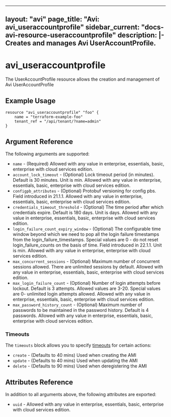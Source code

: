 <!--
    Copyright 2021 VMware, Inc.
    SPDX-License-Identifier: Mozilla Public License 2.0
-->
---
layout: "avi"
page_title: "Avi: avi_useraccountprofile"
sidebar_current: "docs-avi-resource-useraccountprofile"
description: |-
  Creates and manages Avi UserAccountProfile.
---

# avi_useraccountprofile

The UserAccountProfile resource allows the creation and management of Avi UserAccountProfile

## Example Usage

```hcl
resource "avi_useraccountprofile" "foo" {
    name = "terraform-example-foo"
    tenant_ref = "/api/tenant/?name=admin"
}
```

## Argument Reference

The following arguments are supported:

* `name` - (Required) Allowed with any value in enterprise, essentials, basic, enterprise with cloud services edition.
* `account_lock_timeout` - (Optional) Lock timeout period (in minutes). Default is 30 minutes. Unit is min. Allowed with any value in enterprise, essentials, basic, enterprise with cloud services edition.
* `configpb_attributes` - (Optional) Protobuf versioning for config pbs. Field introduced in 21.1.1. Allowed with any value in enterprise, essentials, basic, enterprise with cloud services edition.
* `credentials_timeout_threshold` - (Optional) The time period after which credentials expire. Default is 180 days. Unit is days. Allowed with any value in enterprise, essentials, basic, enterprise with cloud services edition.
* `login_failure_count_expiry_window` - (Optional) The configurable time window beyond which we need to pop all the login failure timestamps from the login_failure_timestamps. Special values are 0 - do not reset login_failure_counts on the basis of time. Field introduced in 22.1.1. Unit is min. Allowed with any value in enterprise, enterprise with cloud services edition.
* `max_concurrent_sessions` - (Optional) Maximum number of concurrent sessions allowed. There are unlimited sessions by default. Allowed with any value in enterprise, essentials, basic, enterprise with cloud services edition.
* `max_login_failure_count` - (Optional) Number of login attempts before lockout. Default is 3 attempts. Allowed values are 3-20. Special values are 0- unlimited login attempts allowed. Allowed with any value in enterprise, essentials, basic, enterprise with cloud services edition.
* `max_password_history_count` - (Optional) Maximum number of passwords to be maintained in the password history. Default is 4 passwords. Allowed with any value in enterprise, essentials, basic, enterprise with cloud services edition.


### Timeouts

The `timeouts` block allows you to specify [timeouts](https://www.terraform.io/docs/configuration/resources.html#timeouts) for certain actions:

* `create` - (Defaults to 40 mins) Used when creating the AMI
* `update` - (Defaults to 40 mins) Used when updating the AMI
* `delete` - (Defaults to 90 mins) Used when deregistering the AMI

## Attributes Reference

In addition to all arguments above, the following attributes are exported:

* `uuid` -  Allowed with any value in enterprise, essentials, basic, enterprise with cloud services edition.

